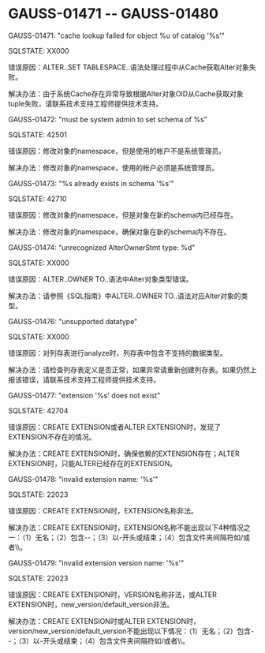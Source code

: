 # GAUSS-01471 -- GAUSS-01480<a name="ZH-CN_TOPIC_0302073641"></a>

GAUSS-01471: "cache lookup failed for object %u of catalog '%s'"

SQLSTATE: XX000

错误原因：ALTER..SET TABLESPACE..语法处理过程中从Cache获取Alter对象失败。

解决办法：由于系统Cache存在异常导致根据Alter对象OID从Cache获取对象tuple失败，请联系技术支持工程师提供技术支持。

GAUSS-01472: "must be system admin to set schema of %s"

SQLSTATE: 42501

错误原因：修改对象的namespace，但是使用的帐户不是系统管理员。

解决办法：修改对象的namespace，使用的帐户必须是系统管理员。

GAUSS-01473: "%s already exists in schema '%s'"

SQLSTATE: 42710

错误原因：修改对象的namespace，但是对象在新的schema内已经存在。

解决办法：修改对象的namespace，确保对象在新的schema内不存在。

GAUSS-01474: "unrecognized AlterOwnerStmt type: %d"

SQLSTATE: XX000

错误原因：ALTER..OWNER TO..语法中Alter对象类型错误。

解决办法：请参照《SQL指南》中ALTER..OWNER TO..语法对应Alter对象的类型。

GAUSS-01476: "unsupported datatype"

SQLSTATE: XX000

错误原因：对列存表进行analyze时，列存表中包含不支持的数据类型。

解决办法：请检查列存表定义是否正常，如果异常请重新创建列存表。如果仍然上报该错误，请联系技术支持工程师提供技术支持。

GAUSS-01477: "extension '%s' does not exist"

SQLSTATE: 42704

错误原因：CREATE EXTENSION或者ALTER EXTENSION时，发现了EXTENSION不存在的情况。

解决办法：CREATE EXTENSION时，确保依赖的EXTENSION存在；ALTER EXTENSION时，只能ALTER已经存在的EXTENSION。

GAUSS-01478: "invalid extension name: '%s'"

SQLSTATE: 22023

错误原因：CREATE EXTENSION时，EXTENSION名称非法。

解决办法：CREATE EXTENSION时，EXTENSION名称不能出现以下4种情况之一：（1）无名；（2）包含--；（3）以-开头或结束；（4）包含文件夹间隔符如/或者\\\\。

GAUSS-01479: "invalid extension version name: '%s'"

SQLSTATE: 22023

错误原因：CREATE EXTENSION时，VERSION名称非法，或ALTER EXTENSION时，new\_version/default\_version非法。

解决办法：CREATE EXTENSION时或ALTER EXTENSION时，version/new\_version/default\_version不能出现以下情况：（1）无名；（2）包含--；（3）以-开头或结束；（4）包含文件夹间隔符如/或者\\\\。

